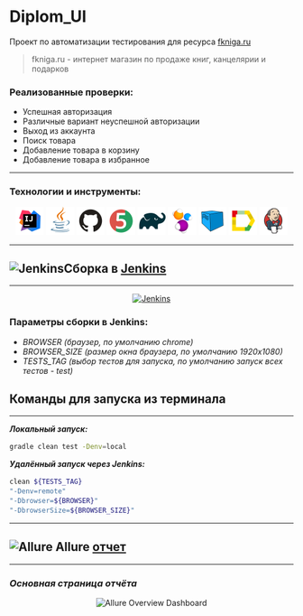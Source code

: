 # Diplom_UI

Проект по автоматизации тестирования для ресурса [fkniga.ru](https://fkniga.ru/)

> fkniga.ru - интернет магазин по продаже книг, канцелярии и подарков


### Реализованные проверки:
* Успешная авторизация
* Различные вариант неуспешной авторизации
* Выход из аккаунта
* Поиск товара
* Добавление товара в корзину
* Добавление товара в избранное 

____
### Технологии и инструменты:
<p align="center">
<img src="images/logo/Intelij_IDEA.svg" width="50" height="50"  alt="IDEA"/>
<img src="images/logo/Java.svg" width="50" height="50"  alt="Java"/>
<img src="images/logo/Github.svg" width="50" height="50"  alt="Github"/>
<img src="images/logo/JUnit5.svg" width="50" height="50"  alt="JUnit 5"/>
<img src="images/logo/Gradle.svg" width="50" height="50"  alt="Gradle"/>
<img src="images/logo/Selenide.svg" width="50" height="50"  alt="Selenide"/>
<img src="images/logo/Selenoid.svg" width="50" height="50"  alt="Selenoid"/>
<img src="images/logo/Allure_Report.svg" width="50" height="50"  alt="Allure_Report"/>
<img src="images/logo/Jenkins.svg" width="50" height="50"  alt="Jenkins"/>
</p>


____
<a id="jenkins"></a>
## <img alt="Jenkins" height="25" src="[images/logo/Jenkins.svg](https://p1c2u.gallerycdn.vsassets.io/extensions/p1c2u/jenkins/0.1.0/1551451475146/Microsoft.VisualStudio.Services.Icons.Default)" width="25"/></a><a name="Сборка"></a>Сборка в [Jenkins](https://jenkins.autotests.cloud/job/MalovDiplomUI/)</a>
____
<p align="center">  
<a href="https://jenkins.autotests.cloud/job/20-evgenii_k99-homework15/"><img src="images/screenshots/jenkins.png" alt="Jenkins" width="950"/></a>  
</p>


### **Параметры сборки в Jenkins:**

- *BROWSER (браузер, по умолчанию chrome)*
- *BROWSER_SIZE (размер окна браузера, по умолчанию 1920x1080)*
- *TESTS_TAG (выбор тестов для запуска, по умолчанию запуск всех тестов - test)*

<a id="console"></a>
## Команды для запуска из терминала
___
***Локальный запуск:***
```bash  
gradle clean test -Denv=local
```

***Удалённый запуск через Jenkins:***
```bash  
clean ${TESTS_TAG}
"-Denv=remote"
"-Dbrowser=${BROWSER}"
"-DbrowserSize=${BROWSER_SIZE}"
```
___
<a id="allure"></a>
## <img alt="Allure" height="25" src="images/logo/Allure.svg" width="25"/></a> <a name="Allure"></a>Allure [отчет](https://jenkins.autotests.cloud/job/20-evgenii_k99-homework15/allure/)</a>
___

### *Основная страница отчёта*

<p align="center">  
<img title="Allure Overview Dashboard" src="images/screenshots/AllureReport.png" width="850">  
</p>  
